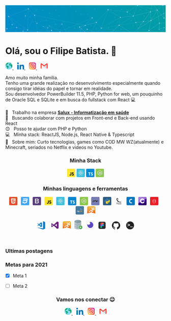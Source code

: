 <img width="auto" src="./5qi38njir9vsm46ync2qjvrrs.svg">

# Olá, sou o Filipe Batista. 👋

<p align="left">
  <a href="http://filipeleonelbatista.github.io/">
    <img alt="Meu site" width="22px" src="./assets/worldwide.svg" />
  </a>&ensp;
  <a href="https://www.linkedin.com/in/filipelbatista/">
    <img alt="LinkedIn" width="22px" src="./assets/052-linkedin.svg" />
  </a>&ensp;
  <a href="mailto:filipe.x2016@gmail.com">
    <img alt="Email" width="22px" src="./assets/044-instagram.svg" />
  </a>&ensp;
  <a href="https://instagram.com/filipegaucho22">
    <img alt="Instagram" width="22px" src="./assets/gmail.svg" />
  </a>
</p>

Amo muito minha família.<br/> 
Tenho uma grande realização no desenvolvimento especialmente quando consigo tirar idéias do papel e tornar em realidade. <br/> 
Sou desenvolvedor PowerBuilder 11.5, PHP, Python for web, um pouquinho de Oracle SQL e SQLite e em busca do fullstack com React 💻
<br/> <br/> 
🏥 &nbsp; Trabalho na empresa [**Salux - Informatização em saúde**](https://www.salux.com.br/)
<br/> 💜 &nbsp; Buscando colaborar com projetos em Front-end e Back-end usando React
<br/> 😊 &nbsp; Posso te ajudar com PHP e Python
<br/> 💻 &nbsp; Minha stack: ReactJS, Node.js, React Native & Typescript
<br/> 💬 &nbsp; Sobre mim: Curto tecnologias, games como COD MW WZ(atualmente) e Minecraft, seriados no Netflix e videos no Youtube.

<h3 align="center" >Minha Stack</h3>
<p align="center">
  <img alt="JavaScript" width="26px" src="./assets/javascript.svg" />
  <img alt="React" width="26px" src="./assets/reactjs.svg" />
  <img alt="TypeScript" width="26px" src="./assets/typescript.svg" />
  <img alt="Node.js" width="26px" src="./assets/node.svg" />
</p>

<h3 align="center" >Minhas linguagens e ferramentas</h3>
<p align="center">
  <img alt="HTML5" width="26px" src="./assets/html5.svg" />
  &ensp;<img alt="CSS3" width="26px" src="./assets/css3.svg" />
  &ensp;<img alt="Bootstrap" width="26px" src="./assets/bootstrap.svg" />
  &ensp;<img alt="JavaScript" width="26px" src="./assets/javascript.svg" />
  &ensp;<img alt="React" width="26px" src="./assets/reactjs.svg" />
  &ensp;<img alt="TypeScript" width="26px" src="./assets/typescript.svg" />
  &ensp;<img alt="Node.js" width="26px" src="./assets/node.svg" />
  &ensp;<img alt="PHP" width="26px" src="./assets/php.svg" />
  &ensp;<img alt="Python" width="26px" src="./assets/python.svg" />
  &ensp;<img alt="Flask" width="26px" src="./assets/flask.svg" />
  &ensp;<img alt="C" width="26px" src="./assets/c.svg" />
  &ensp;<img alt="C#" width="26px" src="./assets/c-sharp.svg" />
  &ensp;<img alt="SQL" width="26px" src="./assets/oracle.svg" />
  &ensp;<img alt="MySQL" width="26px" src="./assets/mysql.svg" />
  &ensp;<img alt="PowerBuilder11.5" width="26px" src="./assets/pb-logo.svg" />
</p>
<p align="center">
  <img alt="VsCode" width="26px" src="./assets/visual-studio-code.png" />
  &emsp;<img alt="VisualStudio" width="26px" src="./assets/vs.png" />
  &ensp;<img alt="PowerBuilder11.5" width="26px" src="./assets/pb-logo.svg" />
  &ensp;<img alt="SQL Developer" width="26px" src="./assets/sql-developer.png" />
  &ensp;<img alt="Insomnia" width="26px" src="./assets/insomnia.png" />
  &ensp;<img alt="Figma" width="26px" src="./assets/figma.png" />
  &emsp;<img alt="GitHub" width="26px" src="./assets/032-github.svg" />
  &emsp;<img alt="Terminal" width="26px" src="./assets/terminal.png" />
</p>

<br>

### Ultimas postagens


### Metas para 2021

- [x] Meta 1
- [ ] Meta 2


<h3 align="center" >Vamos nos conectar 😉</h3>
<p align="center">
  <a href="http://filipeleonelbatista.github.io/">
    <img alt="Meu site" width="22px" src="./assets/worldwide.svg" />
  </a>&ensp;
  <a href="https://www.linkedin.com/in/filipelbatista/">
    <img alt="LinkedIn" width="22px" src="./assets/052-linkedin.svg" />
  </a>&ensp;
  <a href="mailto:filipe.x2016@gmail.com">
    <img alt="Email" width="22px" src="./assets/044-instagram.svg" />
  </a>&ensp;
  <a href="https://instagram.com/filipegaucho22">
    <img alt="Instagram" width="22px" src="./assets/gmail.svg" />
  </a>
</p>
